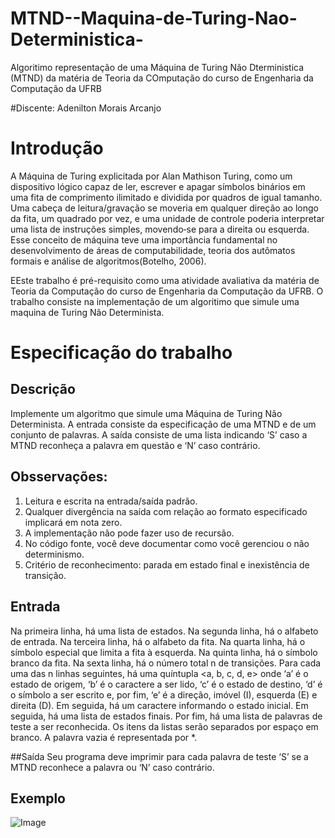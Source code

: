 # MTND--Maquina-de-Turing-Nao-Deterministica-
Algoritimo representação de uma Máquina de Turing Não Dterministica (MTND) da matéria de Teoria da COmputação do curso de Engenharia da Computação da UFRB 

#Discente: Adenilton Morais Arcanjo 


# Introdução 


A Máquina de Turing explicitada por Alan Mathison Turing, como um dispositivo lógico capaz de ler, escrever e apagar símbolos binários em uma fita de comprimento ilimitado e dividida por quadros de igual tamanho.  Uma cabeça de leitura/gravação se moveria em qualquer direção ao longo da fita, um quadrado por vez, e uma unidade de controle poderia interpretar uma lista de instruções simples, movendo‐se para a direita ou esquerda. Esse conceito de máquina teve uma importância fundamental no desenvolvimento de áreas de computabilidade, teoria dos autômatos formais e análise de algoritmos(Botelho, 2006).

EEste trabalho é pré-requisito como uma atividade avaliativa da matéria de Teoria da Computação do curso de Engenharia da Computação da UFRB. O trabalho consiste na implementação de um algoritimo que simule uma maquina de Turing Não Determinista.

# Especificação do trabalho 


## Descrição
Implemente um algoritmo que simule uma Máquina de Turing Não Determinista. A entrada
consiste da especificação de uma MTND e de um conjunto de palavras. A saída consiste de uma
lista indicando ‘S’ caso a MTND reconheça a palavra em questão e ‘N’ caso contrário.

## Obsservações:
1. Leitura e escrita na entrada/saída padrão.
2. Qualquer divergência na saída com relação ao formato especificado implicará em nota zero.
3. A implementação não pode fazer uso de recursão.
4. No código fonte, você deve documentar como você gerenciou o não determinismo.
5. Critério de reconhecimento: parada em estado final e inexistência de transição.

## Entrada
Na primeira linha, há uma lista de estados. Na segunda linha, há o alfabeto de entrada. Na terceira
linha, há o alfabeto da fita. Na quarta linha, há o símbolo especial que limita a fita à esquerda. Na
quinta linha, há o símbolo branco da fita. Na sexta linha, há o número total n de transições. Para
cada uma das n linhas seguintes, há uma quíntupla <a, b, c, d, e> onde ‘a’ é o estado de origem, ‘b’
é o caractere a ser lido, ‘c’ é o estado de destino, ‘d’ é o símbolo a ser escrito e, por fim, ‘e’ é a
direção, imóvel (I), esquerda (E) e direita (D). Em seguida, há um caractere informando o estado
inicial. Em seguida, há uma lista de estados finais. Por fim, há uma lista de palavras de teste a ser
reconhecida. Os itens da listas serão separados por espaço em branco. A palavra vazia é
representada por *.

##Saída
Seu programa deve imprimir para cada palavra de teste ‘S’ se a MTND reconhece a palavra ou ‘N’
caso contrário.

## Exemplo

![Image](https://raw.githubusercontent.com/Adeniltonarcanjo/MTND--Maquina-de-Turing-Nao-Deterministica-/main/imagem-%20Entradas%20e%20Sa%C3%ADdas.png?token=AQQ47FUQD3N44VKNG4HCOXLA7YFGG)

